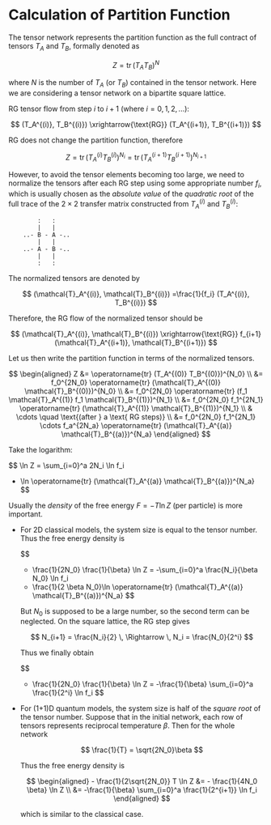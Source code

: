 # Calculation of Partition Function

The tensor network represents the partition function as the full contract of tensors $T_A$ and $T_B$, formally denoted as

$$
Z = \operatorname{tr} (T_A T_B)^N
$$

where $N$ is the number of $T_A$ (or $T_B$) contained in the tensor network. Here we are considering a tensor network on a bipartite square lattice.

RG tensor flow from step $i$ to $i+1$ (where $i = 0,1,2,...$):

$$
(T_A^{(i)}, T_B^{(i)})
\xrightarrow{\text{RG}}
(T_A^{(i+1)}, T_B^{(i+1)})
$$

RG does not change the partition function, therefore

$$
Z = \operatorname{tr} (T_A^{(i)} T_B^{(i)})^{N_i}
= \operatorname{tr} (T_A^{(i+1)} T_B^{(i+1)})^{N_{i+1}}
$$

However, to avoid the tensor elements becoming too large, we need to normalize the tensors after each RG step using some appropriate number $f_i$, which is usually chosen as the *absolute value* of the *quadratic root* of the full trace of the $2\times 2$ transfer matrix constructed from $T_A^{(i)}$ and $T_B^{(i)}$:

```
        :   :
        |   |     
    ..- B - A -..
        |   |
    ..- A - B -..
        |   |
        :   :
```

The normalized tensors are denoted by

$$
(\mathcal{T}_A^{(i)}, \mathcal{T}_B^{(i)})
=\frac{1}{f_i} (T_A^{(i)}, T_B^{(i)})
$$

Therefore, the RG flow of the normalized tensor should be

$$
(\mathcal{T}_A^{(i)}, \mathcal{T}_B^{(i)})
\xrightarrow{\text{RG}} 
f_{i+1} (\mathcal{T}_A^{(i+1)}, \mathcal{T}_B^{(i+1)})
$$

Let us then write the partition function in terms of the normalized tensors.

$$
\begin{aligned}
    Z &= \operatorname{tr} (T_A^{(0)} T_B^{(0)})^{N_0}
    \\
    &= f_0^{2N_0} 
    \operatorname{tr} (\mathcal{T}_A^{(0)} \mathcal{T}_B^{(0)})^{N_0}
    \\
    &= f_0^{2N_0}
    \operatorname{tr} (f_1 \mathcal{T}_A^{(1)} f_1 \mathcal{T}_B^{(1)})^{N_1}
    \\
    &= f_0^{2N_0} f_1^{2N_1}
    \operatorname{tr} (\mathcal{T}_A^{(1)} \mathcal{T}_B^{(1)})^{N_1}
    \\
    & \cdots \quad \text{(after } a \text{ RG steps)}
    \\
    &= f_0^{2N_0} f_1^{2N_1} \cdots f_a^{2N_a}
    \operatorname{tr} (\mathcal{T}_A^{(a)} \mathcal{T}_B^{(a)})^{N_a}
\end{aligned}
$$

Take the logarithm:

$$
\ln Z = \sum_{i=0}^a 2N_i \ln f_i
+ \ln \operatorname{tr} (\mathcal{T}_A^{(a)} \mathcal{T}_B^{(a)})^{N_a}
$$

Usually the *density* of the free energy $F = -T \ln Z$ (per particle) is more important. 

- For 2D classical models, the system size is equal to the tensor number. Thus the free energy density is

    $$
    - \frac{1}{2N_0} \frac{1}{\beta} \ln Z
    = -\sum_{i=0}^a \frac{N_i}{\beta N_0} \ln f_i
    - \frac{1}{2 \beta N_0}\ln \operatorname{tr} (\mathcal{T}_A^{(a)} \mathcal{T}_B^{(a)})^{N_a}
    $$

    But $N_0$ is supposed to be a large number, so the second term can be neglected. On the square lattice, the RG step gives

    $$
    N_{i+1} = \frac{N_i}{2} 
    \, \Rightarrow \,
    N_i = \frac{N_0}{2^i}
    $$

    Thus we finally obtain

    $$
    - \frac{1}{2N_0} \frac{1}{\beta} \ln Z 
    = -\frac{1}{\beta} \sum_{i=0}^a \frac{1}{2^i} \ln f_i
    $$

- For (1+1)D quantum models, the system size is half of the *square root* of the tensor number. Suppose that in the initial network, each row of tensors represents reciprocal temperature $\beta$. Then for the whole network
    
    $$
    \frac{1}{T} = \sqrt{2N_0}\beta
    $$

    Thus the free energy density is

    $$
    \begin{aligned}
        - \frac{1}{2\sqrt{2N_0}} T \ln Z
        &= - \frac{1}{4N_0 \beta} \ln Z
        \\
        &= -\frac{1}{\beta} \sum_{i=0}^a \frac{1}{2^{i+1}} \ln f_i
    \end{aligned}
    $$
    
    which is similar to the classical case. 
    